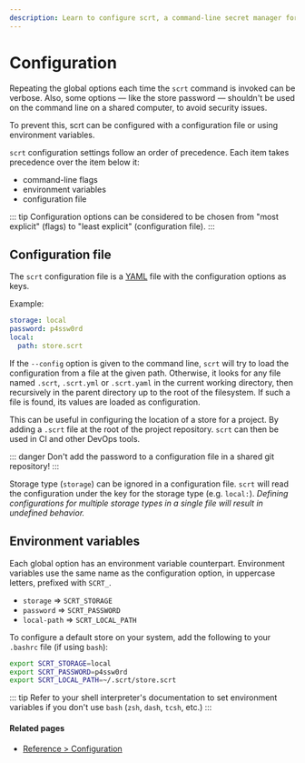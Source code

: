 ```yaml
---
description: Learn to configure scrt, a command-line secret manager for developers, sysadmins and devops. Use configuration files and environment variables to configure scrt for usage in your projects.
---
```


# Configuration

Repeating the global options each time the `scrt` command is invoked can be verbose. Also, some options — like the store password — shouldn't be used on the command line on a shared computer, to avoid security issues.

To prevent this, scrt can be configured with a configuration file or using environment variables.

`scrt` configuration settings follow an order of precedence. Each item takes precedence over the item below it:

- command-line flags
- environment variables
- configuration file

::: tip
Configuration options can be considered to be chosen from "most explicit" (flags) to "least explicit" (configuration file).
:::

## Configuration file

The `scrt` configuration file is a [YAML](https://yaml.org/) file with the configuration options as keys.

Example:

```yaml
storage: local
password: p4ssw0rd
local:
  path: store.scrt
```

If the `--config` option is given to the command line, `scrt` will try to load the configuration from a file at the given path. Otherwise, it looks for any file named `.scrt`, `.scrt.yml` or `.scrt.yaml` in the current working directory, then recursively in the parent directory up to the root of the filesystem. If such a file is found, its values are loaded as configuration.

This can be useful in configuring the location of a store for a project. By adding a `.scrt` file at the root of the project repository. `scrt` can then be used in CI and other DevOps tools.

::: danger
Don't add the password to a configuration file in a shared git repository!
:::

Storage type (`storage`) can be ignored in a configuration file. `scrt` will read the configuration under the key for the storage type (e.g. `local:`). _Defining configurations for multiple storage types in a single file will result in undefined behavior._

## Environment variables

Each global option has an environment variable counterpart. Environment variables use the same name as the configuration option, in uppercase letters, prefixed with `SCRT_`.

- `storage` ⇒ `SCRT_STORAGE`
- `password` ⇒ `SCRT_PASSWORD`
- `local-path` ⇒ `SCRT_LOCAL_PATH`

To configure a default store on your system, add the following to your `.bashrc` file (if using `bash`):

```bash
export SCRT_STORAGE=local
export SCRT_PASSWORD=p4ssw0rd
export SCRT_LOCAL_PATH=~/.scrt/store.scrt
```

::: tip
Refer to your shell interpreter's documentation to set environment variables if you don't use `bash` (`zsh`, `dash`, `tcsh`, etc.)
:::

#### Related pages

- [Reference > Configuration](../reference/configuration/README.md)
